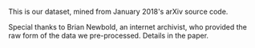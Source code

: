 This is our dataset, mined from January 2018's arXiv source code.

Special thanks to Brian Newbold, an internet archivist, who provided
the raw form of the data we pre-processed. Details in the paper.
